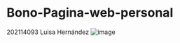 # Bono-Pagina-web-personal
202114093 Luisa Hernández
![image](https://github.com/lghernandezp1/Bono-Pagina-web/assets/88736572/884bfee1-9609-467e-b9be-f8cf21cf2828)
